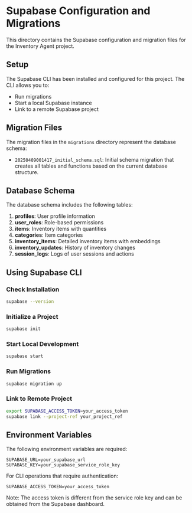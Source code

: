 # Supabase Configuration and Migrations

This directory contains the Supabase configuration and migration files for the Inventory Agent project.

## Setup

The Supabase CLI has been installed and configured for this project. The CLI allows you to:
- Run migrations
- Start a local Supabase instance
- Link to a remote Supabase project

## Migration Files

The migration files in the `migrations` directory represent the database schema:

- `20250409001417_initial_schema.sql`: Initial schema migration that creates all tables and functions based on the current database structure.

## Database Schema

The database schema includes the following tables:

1. **profiles**: User profile information
2. **user_roles**: Role-based permissions
3. **items**: Inventory items with quantities
4. **categories**: Item categories
5. **inventory_items**: Detailed inventory items with embeddings
6. **inventory_updates**: History of inventory changes
7. **session_logs**: Logs of user sessions and actions

## Using Supabase CLI

### Check Installation
```bash
supabase --version
```

### Initialize a Project
```bash
supabase init
```

### Start Local Development
```bash
supabase start
```

### Run Migrations
```bash
supabase migration up
```

### Link to Remote Project
```bash
export SUPABASE_ACCESS_TOKEN=your_access_token
supabase link --project-ref your_project_ref
```

## Environment Variables

The following environment variables are required:

```
SUPABASE_URL=your_supabase_url
SUPABASE_KEY=your_supabase_service_role_key
```

For CLI operations that require authentication:

```
SUPABASE_ACCESS_TOKEN=your_access_token
```

Note: The access token is different from the service role key and can be obtained from the Supabase dashboard.
